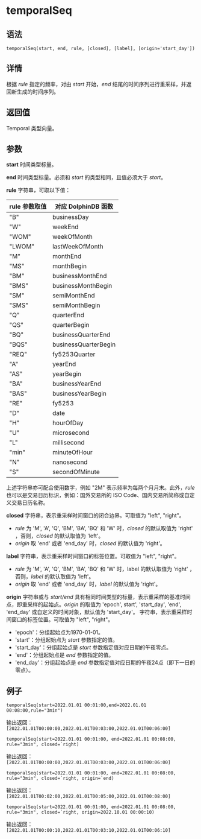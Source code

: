 # temporalSeq

## 语法

`temporalSeq(start, end, rule, [closed], [label],
[origin='start_day'])`

## 详情

根据 *rule* 指定的频率，对由 *start* 开始，*end*
结尾的时间序列进行重采样，并返回新生成的时间序列。

## 返回值

Temporal 类型向量。

## 参数

**start** 时间类型标量。

**end** 时间类型标量。必须和 *start* 的类型相同，且值必须大于 *start*。

**rule** 字符串，可取以下值：

| rule 参数取值 | 对应 DolphinDB 函数 |
| --- | --- |
| "B" | businessDay |
| "W" | weekEnd |
| "WOM" | weekOfMonth |
| "LWOM" | lastWeekOfMonth |
| "M" | monthEnd |
| "MS" | monthBegin |
| "BM" | businessMonthEnd |
| "BMS" | businessMonthBegin |
| "SM" | semiMonthEnd |
| "SMS" | semiMonthBegin |
| "Q" | quarterEnd |
| "QS" | quarterBegin |
| "BQ" | businessQuarterEnd |
| "BQS" | businessQuarterBegin |
| "REQ" | fy5253Quarter |
| "A" | yearEnd |
| "AS" | yearBegin |
| "BA" | businessYearEnd |
| "BAS" | businessYearBegin |
| "RE" | fy5253 |
| "D" | date |
| "H" | hourOfDay |
| "U" | microsecond |
| "L" | millisecond |
| "min" | minuteOfHour |
| "N" | nanosecond |
| "S" | secondOfMinute |

上述字符串亦可配合使用数字，例如 "2M" 表示频率为每两个月月末。此外，*rule*
也可以是交易日历标识，例如：国外交易所的 ISO Code、国内交易所简称或自定义交易日历名称。

**closed** 字符串，表示重采样时间窗口的闭合边界。可取值为 "left", "right"。

* *rule* 为 'M', 'A', 'Q', 'BM', 'BA', 'BQ' 和 'W' 时，*closed* 的默认取值为
  'right' ，否则，*closed* 的默认取值为 'left'。
* *origin* 取 'end' 或者 'end\_day' 时，*closed* 的默认值为
  'right'。

**label** 字符串，表示重采样时间窗口的标签位置。可取值为 "left", "right"。

* *rule* 为 'M', 'A', 'Q', 'BM', 'BA', 'BQ' 和 'W'
  时，label 的默认取值为 'right' ，否则，*label* 的默认取值为 'left'。
* *origin* 取 'end' 或者 'end\_day' 时，*label* 的默认值为 'right'。

**origin** 字符串或与 *start/end* 具有相同时间类型的标量，表示重采样的基准时间点，即重采样的起始点。*origin*
的取值为 'epoch', start', 'start\_day', 'end', 'end\_day' 或自定义的时间对象，默认值为 'start\_day'。
字符串，表示重采样时间窗口的标签位置。可取值为 "left", "right"。

* 'epoch'：分组起始点为1970-01-01。
* 'start'：分组起始点为 *start* 参数指定的值。
* 'start\_day'：分组起始点是 *start* 参数指定值对应日期的午夜零点。
* 'end'：分组起始点是 *end* 参数指定的值。
* 'end\_day'：分组起始点是 *end* 参数指定值对应日期的午夜24点（即下一日的零点）。

## 例子

```
temporalSeq(start=2022.01.01 00:01:00,end=2022.01.01 00:08:00,rule="3min")
```

输出返回：`[2022.01.01T00:00:00,2022.01.01T00:03:00,2022.01.01T00:06:00]`

```
temporalSeq(start=2022.01.01 00:01:00, end=2022.01.01 00:08:00, rule="3min", closed=`right)
```

输出返回：`[2022.01.01T00:00:00,2022.01.01T00:03:00,2022.01.01T00:06:00]`

```
temporalSeq(start=2022.01.01 00:01:00, end=2022.01.01 00:08:00, rule="3min", closed=`right, origin=`end)
```

输出返回：`[2022.01.01T00:02:00,2022.01.01T00:05:00,2022.01.01T00:08:00]`

```
temporalSeq(start=2022.01.01 00:01:00, end=2022.01.01 00:08:00, rule="3min", closed=`right, origin=2022.10.01 00:00:10)
```

输出返回：`[2022.01.01T00:00:10,2022.01.01T00:03:10,2022.01.01T00:06:10]`

